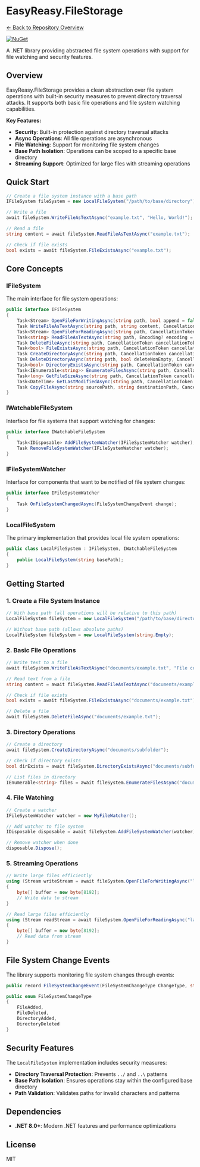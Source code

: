 # EasyReasy.FileStorage

[← Back to Repository Overview](../README.md)

[![NuGet](https://img.shields.io/badge/nuget-EasyReasy.FileStorage-blue.svg)](https://www.nuget.org/packages/EasyReasy.FileStorage)

A .NET library providing abstracted file system operations with support for file watching and security features.

## Overview

EasyReasy.FileStorage provides a clean abstraction over file system operations with built-in security measures to prevent directory traversal attacks. It supports both basic file operations and file system watching capabilities.

**Key Features:**
- **Security**: Built-in protection against directory traversal attacks
- **Async Operations**: All file operations are asynchronous
- **File Watching**: Support for monitoring file system changes
- **Base Path Isolation**: Operations can be scoped to a specific base directory
- **Streaming Support**: Optimized for large files with streaming operations

## Quick Start

```csharp
// Create a file system instance with a base path
IFileSystem fileSystem = new LocalFileSystem("/path/to/base/directory");

// Write a file
await fileSystem.WriteFileAsTextAsync("example.txt", "Hello, World!");

// Read a file
string content = await fileSystem.ReadFileAsTextAsync("example.txt");

// Check if file exists
bool exists = await fileSystem.FileExistsAsync("example.txt");
```

## Core Concepts

### IFileSystem
The main interface for file system operations:

```csharp
public interface IFileSystem
{
    Task<Stream> OpenFileForWritingAsync(string path, bool append = false, CancellationToken cancellationToken = default);
    Task WriteFileAsTextAsync(string path, string content, CancellationToken cancellationToken = default);
    Task<Stream> OpenFileForReadingAsync(string path, CancellationToken cancellationToken = default);
    Task<string> ReadFileAsTextAsync(string path, Encoding? encoding = null, CancellationToken cancellationToken = default);
    Task DeleteFileAsync(string path, CancellationToken cancellationToken = default);
    Task<bool> FileExistsAsync(string path, CancellationToken cancellationToken = default);
    Task CreateDirectoryAsync(string path, CancellationToken cancellationToken = default);
    Task DeleteDirectoryAsync(string path, bool deleteNonEmpty, CancellationToken cancellationToken = default);
    Task<bool> DirectoryExistsAsync(string path, CancellationToken cancellationToken = default);
    Task<IEnumerable<string>> EnumerateFilesAsync(string path, CancellationToken cancellationToken = default);
    Task<long> GetFileSizeAsync(string path, CancellationToken cancellationToken = default);
    Task<DateTime> GetLastModifiedAsync(string path, CancellationToken cancellationToken = default);
    Task CopyFileAsync(string sourcePath, string destinationPath, CancellationToken cancellationToken = default);
}
```

### IWatchableFileSystem
Interface for file systems that support watching for changes:

```csharp
public interface IWatchableFileSystem
{
    Task<IDisposable> AddFileSystemWatcher(IFileSystemWatcher watcher);
    Task RemoveFileSystemWatcher(IFileSystemWatcher watcher);
}
```

### IFileSystemWatcher
Interface for components that want to be notified of file system changes:

```csharp
public interface IFileSystemWatcher
{
    Task OnFileSystemChangedAsync(FileSystemChangeEvent change);
}
```

### LocalFileSystem
The primary implementation that provides local file system operations:

```csharp
public class LocalFileSystem : IFileSystem, IWatchableFileSystem
{
    public LocalFileSystem(string basePath);
}
```

## Getting Started

### 1. Create a File System Instance

```csharp
// With base path (all operations will be relative to this path)
LocalFileSystem fileSystem = new LocalFileSystem("/path/to/base/directory");

// Without base path (allows absolute paths)
LocalFileSystem fileSystem = new LocalFileSystem(string.Empty);
```

### 2. Basic File Operations

```csharp
// Write text to a file
await fileSystem.WriteFileAsTextAsync("documents/example.txt", "File content here");

// Read text from a file
string content = await fileSystem.ReadFileAsTextAsync("documents/example.txt");

// Check if file exists
bool exists = await fileSystem.FileExistsAsync("documents/example.txt");

// Delete a file
await fileSystem.DeleteFileAsync("documents/example.txt");
```

### 3. Directory Operations

```csharp
// Create a directory
await fileSystem.CreateDirectoryAsync("documents/subfolder");

// Check if directory exists
bool dirExists = await fileSystem.DirectoryExistsAsync("documents/subfolder");

// List files in directory
IEnumerable<string> files = await fileSystem.EnumerateFilesAsync("documents");
```

### 4. File Watching

```csharp
// Create a watcher
IFileSystemWatcher watcher = new MyFileWatcher();

// Add watcher to file system
IDisposable disposable = await fileSystem.AddFileSystemWatcher(watcher);

// Remove watcher when done
disposable.Dispose();
```

### 5. Streaming Operations

```csharp
// Write large files efficiently
using (Stream writeStream = await fileSystem.OpenFileForWritingAsync("large-file.dat"))
{
    byte[] buffer = new byte[8192];
    // Write data to stream
}

// Read large files efficiently
using (Stream readStream = await fileSystem.OpenFileForReadingAsync("large-file.dat"))
{
    byte[] buffer = new byte[8192];
    // Read data from stream
}
```

## File System Change Events

The library supports monitoring file system changes through events:

```csharp
public record FileSystemChangeEvent(FileSystemChangeType ChangeType, string AffectedPath);

public enum FileSystemChangeType
{
    FileAdded,
    FileDeleted,
    DirectoryAdded,
    DirectoryDeleted
}
```

## Security Features

The `LocalFileSystem` implementation includes security measures:

- **Directory Traversal Protection**: Prevents `../` and `..\` patterns
- **Base Path Isolation**: Ensures operations stay within the configured base directory
- **Path Validation**: Validates paths for invalid characters and patterns

## Dependencies

- **.NET 8.0+**: Modern .NET features and performance optimizations

## License
MIT
